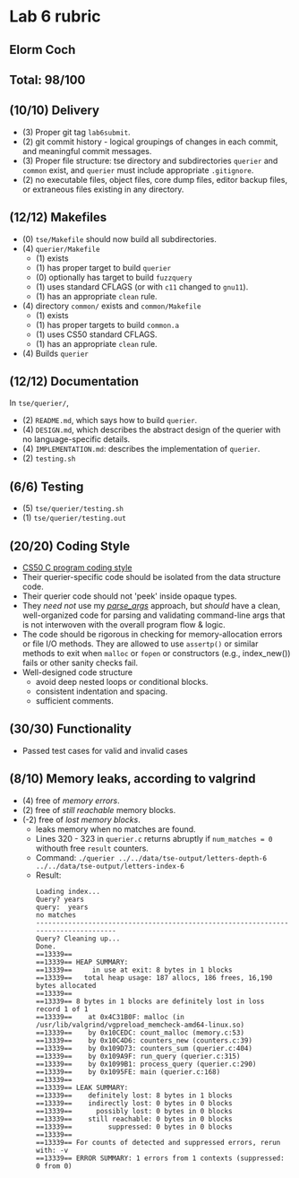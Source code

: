 # Lab 6 rubric

## Elorm Coch

## Total: 98/100
## (10/10) Delivery
  * (3) Proper git tag `lab6submit`.   
  * (2) git commit history - logical groupings of changes in each commit, and meaningful commit messages.
  * (3) Proper file structure: tse directory and subdirectories `querier` and `common` exist, and `querier` must include appropriate `.gitignore`.  
  * (2) no executable files, object files, core dump files, editor backup files, or extraneous files existing in any directory.


## (12/12) Makefiles
  * (0) `tse/Makefile` should now build all subdirectories.
  * (4) `querier/Makefile` 
	  * (1) exists
	  * (1) has proper target to build `querier `
	  * (0) optionally has target to build `fuzzquery`
	  * (1) uses standard CFLAGS (or with `c11` changed to `gnu11`).
	  * (1) has an appropriate `clean` rule.
  * (4) directory `common/` exists and `common/Makefile`
	  * (1) exists 
	  * (1) has proper targets to build `common.a`
	  * (1) uses CS50 standard CFLAGS.
	  * (1) has an appropriate `clean` rule.
  * (4) Builds `querier` 

## (12/12) Documentation
In `tse/querier/`,
  * (2) `README.md`, which says how to build `querier`.
  * (4) `DESIGN.md`, which describes the abstract design of the querier with no language-specific details.
  * (4) `IMPLEMENTATION.md`: describes the implementation of `querier`.
  * (2) `testing.sh`

## (6/6) Testing
  * (5) `tse/querier/testing.sh`
  * (1) `tse/querier/testing.out`

## (20/20) Coding Style
  * [CS50 C program coding style](http://www.cs.dartmouth.edu/~cs50/Resources/CodingStyle.html)
  * Their querier-specific code should be isolated from the data structure code. 
  * Their querier code should not 'peek' inside opaque types.
  * They *need not* use my [*parse_args*]({{site.lectures}}/parse_args) approach, but *should* have a clean, well-organized code for parsing and validating command-line args that is not interwoven with the overall program flow & logic.
  * The code should be rigorous in checking for memory-allocation errors or file I/O methods. They are allowed to use `assertp()` or similar methods to exit when `malloc` or `fopen` or constructors (e.g., index_new()) fails or other sanity checks fail.
  * Well-designed code structure
    * avoid deep nested loops or conditional blocks.
    * consistent indentation and spacing.
    * sufficient comments. 

## (30/30) Functionality
  * Passed test cases for valid and invalid cases

## (8/10) Memory leaks, according to valgrind
  * (4) free of *memory errors*. 
  * (2) free of *still reachable* memory blocks. 
  * (-2) free of *lost memory blocks*.
    - leaks memory when no matches are found. 
    - Lines 320 - 323 in `querier.c` returns abruptly if `num_matches = 0` withouth free `result` counters.
    * Command: `./querier ../../data/tse-output/letters-depth-6 ../../data/tse-output/letters-index-6`
    * Result:
        ```
        Loading index...
        Query? years
        query:  years
        no matches
        -----------------------------------------------------------------------------------
        Query? Cleaning up...
        Done.
        ==13339== 
        ==13339== HEAP SUMMARY:
        ==13339==     in use at exit: 8 bytes in 1 blocks
        ==13339==   total heap usage: 187 allocs, 186 frees, 16,190 bytes allocated
        ==13339== 
        ==13339== 8 bytes in 1 blocks are definitely lost in loss record 1 of 1
        ==13339==    at 0x4C31B0F: malloc (in /usr/lib/valgrind/vgpreload_memcheck-amd64-linux.so)
        ==13339==    by 0x10CEDC: count_malloc (memory.c:53)
        ==13339==    by 0x10C4D6: counters_new (counters.c:39)
        ==13339==    by 0x109D73: counters_sum (querier.c:404)
        ==13339==    by 0x109A9F: run_query (querier.c:315)
        ==13339==    by 0x1099B1: process_query (querier.c:290)
        ==13339==    by 0x1095FE: main (querier.c:168)
        ==13339== 
        ==13339== LEAK SUMMARY:
        ==13339==    definitely lost: 8 bytes in 1 blocks
        ==13339==    indirectly lost: 0 bytes in 0 blocks
        ==13339==      possibly lost: 0 bytes in 0 blocks
        ==13339==    still reachable: 0 bytes in 0 blocks
        ==13339==         suppressed: 0 bytes in 0 blocks
        ==13339== 
        ==13339== For counts of detected and suppressed errors, rerun with: -v
        ==13339== ERROR SUMMARY: 1 errors from 1 contexts (suppressed: 0 from 0)
        ```
